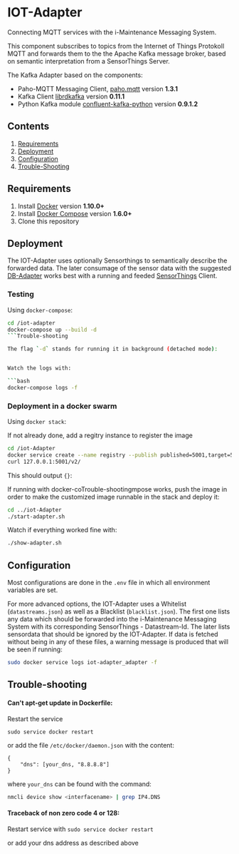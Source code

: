 # IOT-Adapter
Connecting MQTT services with the i-Maintenance Messaging System.


This component subscribes to topics from the Internet of Things Protokoll MQTT and
forwards them to the the Apache Kafka message broker, based on semantic interpretation
from a SensorThings Server.


The Kafka Adapter based on the components:
* Paho-MQTT Messaging Client, [paho.mqtt](https://pypi.python.org/pypi/paho-mqtt/1.3.1) version **1.3.1**
* Kafka Client [librdkafka](https://github.com/geeknam/docker-confluent-python) version **0.11.1**
* Python Kafka module [confluent-kafka-python](https://github.com/confluentinc/confluent-kafka-python) version **0.9.1.2**


## Contents

1. [Requirements](#requirements)
2. [Deployment](#deployment)
3. [Configuration](#configuration)
4. [Trouble-Shooting](#trouble-shooting)


## Requirements

1. Install [Docker](https://www.docker.com/community-edition#/download) version **1.10.0+**
2. Install [Docker Compose](https://docs.docker.com/compose/install/) version **1.6.0+**
3. Clone this repository


## Deployment

The IOT-Adapter uses optionally Sensorthings to semantically describe
the forwarded data. The later consumage of the sensor data with the
suggested [DB-Adapter](https://github.com/i-maintenance/DB-Adapter/)
works best with a running and feeded 
[SensorThings](https://github.com/i-maintenance/SensorThingsClient) Client.



### Testing
Using `docker-compose`:

```bash
cd /iot-adapter
docker-compose up --build -d
```Trouble-shooting

The flag `-d` stands for running it in background (detached mode):


Watch the logs with:

```bash
docker-compose logs -f
```


### Deployment in a docker swarm
Using `docker stack`:

If not already done, add a regitry instance to register the image
```bash
cd /iot-Adapter
docker service create --name registry --publish published=5001,target=5000 registry:2
curl 127.0.0.1:5001/v2/
```
This should output `{}`:


If running with docker-coTrouble-shootingmpose works, push the image in
order to make the customized image runnable in the stack and deploy it:

```bash
cd ../iot-Adapter
./start-adapter.sh
```


Watch if everything worked fine with:

```bash
./show-adapter.sh
```


## Configuration

Most configurations are done in the `.env` file in which all environment
variables are set.

For more advanced options, the IOT-Adapter uses a Whitelist
(`datastreams.json`) as well as a
Blacklist (`blacklist.json`). The first one lists any data which should be
forwarded into the i-Maintenance Messaging System with its corresponding
SensorThings - Datastream-Id. The later lists sensordata that should be
ignored by the IOT-Adapter. If data is fetched without being in any of
these files, a warning message is produced that will be seen if running:

```bash
sudo docker service logs iot-adapter_adapter -f
```


## Trouble-shooting

#### Can't apt-get update in Dockerfile:
Restart the service

```sudo service docker restart```

or add the file `/etc/docker/daemon.json` with the content:
```
{
    "dns": [your_dns, "8.8.8.8"]
}
```
where `your_dns` can be found with the command:

```bash
nmcli device show <interfacename> | grep IP4.DNS
```

####  Traceback of non zero code 4 or 128:

Restart service with
```sudo service docker restart```

or add your dns address as described above




